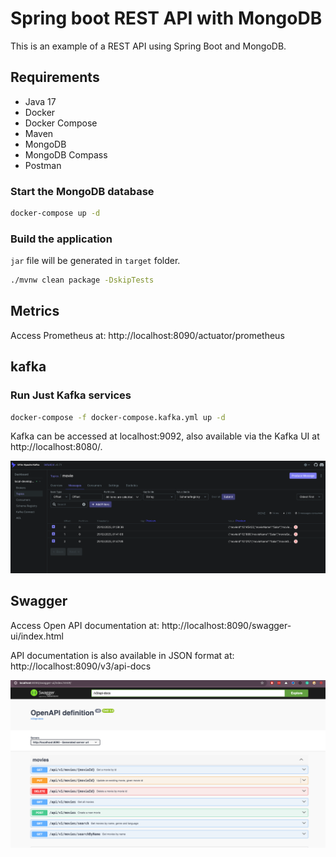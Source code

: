 # Spring boot REST API with MongoDB

This is an example of a REST API using Spring Boot and MongoDB.

## Requirements

- Java 17
- Docker
- Docker Compose
- Maven
- MongoDB
- MongoDB Compass
- Postman

### Start the MongoDB database

```bash
docker-compose up -d
```

### Build the application

`jar` file will be generated in `target` folder.

```bash
./mvnw clean package -DskipTests
```

## Metrics

Access Prometheus at: http://localhost:8090/actuator/prometheus

## kafka

### Run Just Kafka services
```bash
docker-compose -f docker-compose.kafka.yml up -d
```

Kafka can be accessed at localhost:9092, also available via the Kafka UI at http://localhost:8080/.

![Kafka UI](docs/images/kafka-ui.png)

## Swagger

Access Open API documentation at: http://localhost:8090/swagger-ui/index.html

API documentation is also available in JSON format at: http://localhost:8090/v3/api-docs

![Swagger UI](docs/images/swagger-api.png)
